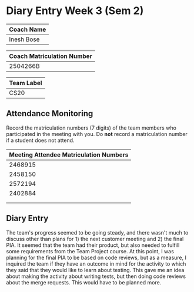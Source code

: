 # Diary Entry Week 3 (Sem 2)

| Coach Name |
| ---------- |
| Inesh Bose |

| Coach Matriculation Number |
| -------------------------- |
| 2504266B                   |

| Team Label |
| ---------- |
| CS20       |

## Attendance Monitoring

Record the matriculation numbers (7 digits) of the team members who participated in the meeting with you.  Do **not** record a matriculation number if a student does not attend.

| Meeting Attendee Matriculation Numbers |
| -------------------------------------- |
| 2468915                                |
| 2458150                                |
| 2572194                                |
| 2402884                                |
|                                        |
|                                        |

## Diary Entry

<!-- Diary entries are marked on a pass/fail basis and are intended to help you build evidence for designing your PIA. If you make a reasonable attempt at the diary each week then you will receive the full mark for the diary. Use the diary to record your observations about the Level 3 Team Projects. Each diary entry should describe issues that you were asked to help with during the laboratory by your project team and the advice you gave to resolve the problem. Consider how the evidence from the diary entry might inform the design of your PIA, as well as any recommendations for changing the delivery of the course in light of the issue raised. -->

The team's progress seemed to be going steady, and there wasn't much to discuss other than plans for 1) the next customer meeting and 2) the final PIA. It seemed that the team had their product, but also needed to fulfill some requirements from the Team Project course. At this point, I was planning for the final PIA to be based on code reviews, but as a measure, I inquired the team if they have an outcome in mind for the activity to which they said that they would like to learn about testing. This gave me an idea about making the activity about writing tests, but then doing code reviews about the merge requests. This would have to be planned more.
